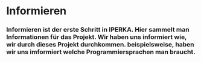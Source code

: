 # Informieren

### Informieren ist der erste Schritt in IPERKA. Hier sammelt man Informationen für das Projekt. Wir haben uns informiert wie, wir durch dieses Projekt durchkommen. beispielsweise, haben wir uns imformiert welche Programmiersprachen man braucht.